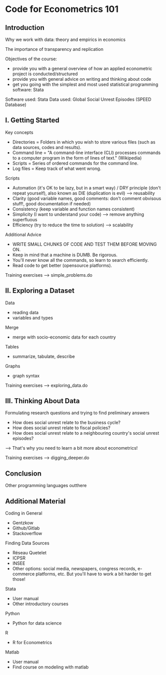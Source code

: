 # Code for Econometrics 101

## Introduction

Why we work with data: theory and empirics in economics

The importance of transparency and replication

Objectives of the course:
- provide you with a general overview of how an applied econometric project is conducted/structured
- provide you with general advice on writing and thinking about code
- get you going with the simplest and most used statistical programming software: Stata

Software used: Stata
Data used: Global Social Unrest Episodes (SPEED Database)

## I. Getting Started

Key concepts
- Directories = Folders in which you wish to store various files (such as data sources, codes and results).
- Command line = "A command-line interface (CLI) processes commands to a computer program in the form of lines of text." (Wikipedia)
- Scripts = Series of ordered commands for the command line. 
- Log files = Keep track of what went wrong.

Scripts
- Automation (it's OK to be lazy, but in a smart way) / DRY principle (don't repeat yourself), also known as DIE (duplication is evil) --> reusability
- Clarity (good variable names, good comments: don't comment obvisous stuff!, good documentation if needed)
- Consistency (keep variable and function names consistent)
- Simplicity (I want to understand your code) --> remove anything superfluous
- Efficiency (try to reduce the time to solution) --> scalability

Additional Advice
- WRITE SMALL CHUNKS OF CODE AND TEST THEM BEFORE MOVING ON.
- Keep in mind that a machine is DUMB. Be rigorous.
- You'll never know all the commands, so learn to search efficiently. 
- Read code to get better (opensource platforms).

Training exercises --> simple_problems.do

## II. Exploring a Dataset

Data 
- reading data
- variables and types

Merge
- merge with socio-economic data for each country

Tables
- summarize, tabulate, describe

Graphs
- graph syntax 

Training exercises --> exploring_data.do

## III. Thinking About Data

Formulating research questions and trying to find preliminary answers

- How does social unrest relate to the business cycle?
- How does social unrest relate to fiscal policies?
- How does social unrest relate to a neighbouring country's social unrest episodes?

--> That's why you need to learn a bit more about econometrics!

Training exercises --> digging_deeper.do

## Conclusion

Other programming languages outthere

## Additional Material 

Coding in General 
- Gentzkow
- Github/Gitlab
- Stackoverflow

Finding Data Sources
- Réseau Quetelet
- ICPSR
- INSEE
- Other options: social media, newspapers, congress records, e-commerce platforms, etc. But you'll have to work a bit harder to get those!

Stata
- User manual
- Other introductory courses

Python
- Python for data science

R
- R for Econometrics

Matlab
- User manual 
- Find course on modeling with matlab